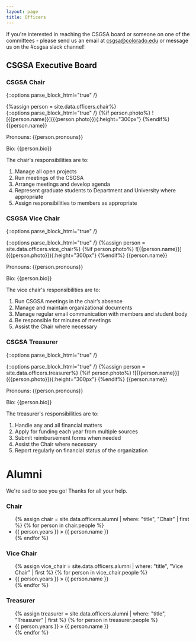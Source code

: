 ```yaml
---
layout: page
title: Officers
---
```

If you're interested in reaching the CSGSA board or someone on one of the committees - please send us an email at csgsa@colorado.edu or message us on the #csgsa slack channel!
## CSGSA Executive Board

### CSGSA Chair

{::options parse_block_html="true" /}
<div class="container">
<div class="row">
{%assign person = site.data.officers.chair%}
<div class="col-sm-4">
<div class="card">
{::options parse_block_html="true" /}
{%if person.photo%}
![{{person.name}}]({{person.photo}}){:height="300px"}
{%endif%}
{{person.name}}

Pronouns: {{person.pronouns}}

Bio: {{person.bio}}
</div>
</div>

<div class="col-sm-8">
The chair's responsibilities are to:

1. Manage all open projects
2. Run meetings of the CSGSA
3. Arrange meetings and develop agenda
4. Represent graduate students to Department and University where appropriate
5. Assign responsibilities to members as appropriate

</div>
</div>
</div>

### CSGSA Vice Chair

{::options parse_block_html="true" /}
<div class="container">
<div class="row">
<div class="col-sm-4">
<div class="card">
{::options parse_block_html="true" /}
{%assign person = site.data.officers.vice_chair%}
{%if person.photo%}
![{{person.name}}]({{person.photo}}){:height="300px"}
{%endif%}
{{person.name}}

Pronouns: {{person.pronouns}}

Bio: {{person.bio}}
</div>
</div>

<div class="col-sm-8">
The vice chair's responsibilities are to:

1. Run CSGSA meetings in the chair’s absence
2. Manage and maintain organizational documents
3. Manage regular email communication with members and student body
4. Be responsible for minutes of meetings
5. Assist the Chair where necessary

</div>
</div>
</div>

### CSGSA Treasurer

{::options parse_block_html="true" /}
<div class="container">
<div class="row">
<div class="col-sm-4">
<div class="card">
{::options parse_block_html="true" /}
{%assign person = site.data.officers.treasurer%}
{%if person.photo%}
![{{person.name}}]({{person.photo}}){:height="300px"}
{%endif%}
{{person.name}}

Pronouns: {{person.pronouns}}

Bio: {{person.bio}}
</div>
</div>

<div class="col-sm-8">
The treasurer's responsibilities are to:

1. Handle any and all financial matters
2. Apply for funding each year from multiple sources
3. Submit reimbursement forms when needed
4. Assist the Chair where necessary
5. Report regularly on financial status of the organization
</div>
</div>
</div>


# Alumni

We're sad to see you go! Thanks for all your help.

<h3>Chair</h3>
<ul>
  {% assign chair = site.data.officers.alumni | where: "title", "Chair" | first %}
  {% for person in chair.people %}
    <li>{{ person.years }} &raquo; {{ person.name }}</li>
  {% endfor %}
</ul>

<h3>Vice Chair</h3>
<ul>
  {% assign vice_chair = site.data.officers.alumni | where: "title", "Vice Chair" | first %}
  {% for person in vice_chair.people %}
    <li>{{ person.years }} &raquo; {{ person.name }}</li>
  {% endfor %}
</ul>

<h3>Treasurer</h3>
<ul>
  {% assign treasurer = site.data.officers.alumni | where: "title", "Treasurer" | first %}
  {% for person in treasurer.people %}
    <li>{{ person.years }} &raquo; {{ person.name }}</li>
  {% endfor %}
</ul>
